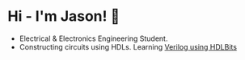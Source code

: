 <!---
jsnng/jsnng is a ✨ special ✨ repository because its `README.md` (this file) appears on your GitHub profile.
You can click the Preview link to take a look at your changes.
--->

# Hi - I'm Jason! 👋

- Electrical & Electronics Engineering Student.
- Constructing circuits using HDLs. Learning [Verilog using HDLBits](github.com/jsnng/HDLBits)

